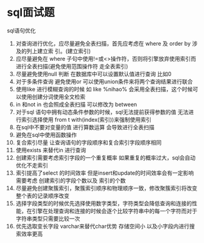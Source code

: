 # sql面试题

sql语句优化

1. 对查询进行优化，应尽量避免全表扫描，首先应考虑在	where	及	order	by	涉及的列上建立索 引。(建立索引)
2. 应尽量避免在	where	子句中使用!=或<>操作符，否则将引擎放弃使用索引而进行全表扫描(避免使用范围操作符 走全表索引)
3. 尽量避免使用null 判断 在数据库中可以设置默认值进行查询 比如0
4. 对于多条件查询 避免使用or  可以使用union条件来将两个查询结果进行联合
5. 使用like  进行模糊查询的时候 如 like %nihao% 会采用全表扫描，这个时候可以使用创建分词使用全文检索
6. in 和not in 也会照成全表扫描  可以修改为 between
7. 对于sql 语句中拥有动态条件参数的时候，sql无法提前获得参数的值 无法进行索引选择使用 from t with(index(索引))来强制使用索引
8. 在sql中不要对变量的值 进行算数运算 会导致进行全表扫描
9. 避免在sql中使用函数操作
10. 复合索引尽量 让查询语句的字段顺序和复合索引字段顺序相同
11. 使用exists 来替代in 进行查询
12. 创建索引需要考虑索引字段的一个重复概率 如果重复的概率过大，sql会自动优化不走索引
13. 索引提高了select 的时间效率 但是insert和update的时间效率会有一定影响 需要考虑 创建索引的字段个数以及 索引的个数
14. 尽量避免创建聚簇索引，聚簇索引顺序和物理顺序一致，修改聚簇索引将改变整个表的记录顺序改变
15. 选择字段类型的时候优先选择使用数字类型，字符类型会降低查询和连接的性能，在引擎在处理查询和连接的时候会逐个比较字符串中的每一个字符而对于字符串类型只需要比较一次
16. 优先选取变长字段 varchar来替代char优势 存储空间小 以及小字段内进行搜索效率更高









